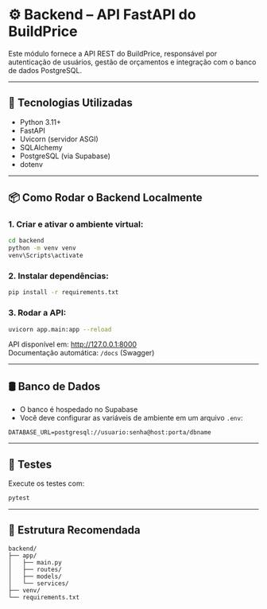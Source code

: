 # ⚙️ Backend – API FastAPI do BuildPrice

Este módulo fornece a API REST do BuildPrice, responsável por autenticação de usuários, gestão de orçamentos e integração com o banco de dados PostgreSQL.

---

## 🚀 Tecnologias Utilizadas

- Python 3.11+
- FastAPI
- Uvicorn (servidor ASGI)
- SQLAlchemy
- PostgreSQL (via Supabase)
- dotenv

---

## 📦 Como Rodar o Backend Localmente

### 1. Criar e ativar o ambiente virtual:

```bash
cd backend
python -m venv venv
venv\Scripts\activate
```

### 2. Instalar dependências:

```bash
pip install -r requirements.txt
```

### 3. Rodar a API:

```bash
uvicorn app.main:app --reload
```

API disponível em: http://127.0.0.1:8000  
Documentação automática: `/docs` (Swagger)

---

## 🛢️ Banco de Dados

- O banco é hospedado no Supabase
- Você deve configurar as variáveis de ambiente em um arquivo `.env`:
  
```env
DATABASE_URL=postgresql://usuario:senha@host:porta/dbname
```

---

## 🧪 Testes

Execute os testes com:

```bash
pytest
```

---

## 📂 Estrutura Recomendada

```
backend/
├── app/
│   ├── main.py
│   ├── routes/
│   ├── models/
│   └── services/
├── venv/
└── requirements.txt
```
